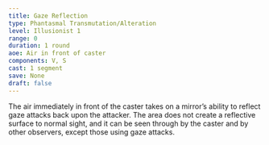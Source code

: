 ```yaml
---
title: Gaze Reflection
type: Phantasmal Transmutation/Alteration
level: Illusionist 1
range: 0
duration: 1 round
aoe: Air in front of caster
components: V, S
cast: 1 segment
save: None
draft: false
---
```


The air immediately in front of the caster takes on a mirror’s ability to reflect gaze attacks back upon the attacker. The area does not create a reflective surface to normal sight, and it can be seen through by the caster and by other observers, except those using gaze attacks.
